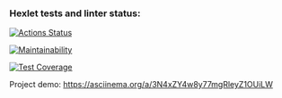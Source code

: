 ### Hexlet tests and linter status:
[![Actions Status](https://github.com/VitalMangal/frontend-project-44/workflows/hexlet-check/badge.svg)](https://github.com/VitalMangal/frontend-project-44/actions)

[![Maintainability](https://api.codeclimate.com/v1/badges/a99a88d28ad37a79dbf6/maintainability)](https://codeclimate.com/github/codeclimate/codeclimate/maintainability)

[![Test Coverage](https://api.codeclimate.com/v1/badges/a99a88d28ad37a79dbf6/test_coverage)](https://codeclimate.com/github/codeclimate/codeclimate/test_coverage)

Project demo: https://asciinema.org/a/3N4xZY4w8y77mgRleyZ1OUiLW